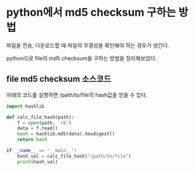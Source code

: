 # python에서 md5 checksum 구하는 방법

파일을 전송, 다운로드할 때 파일의 무결성을 확인해야 하는 경우가 생긴다.

python으로 file의 md5 checksum을 구하는 방법을 정리해보았다.

## file md5 checksum 소스코드

아래의 코드를 실행하면 /path/to/file의 hash값을 얻을 수 있다.

```python
import hashlib

def calc_file_hash(path):
    f = open(path, 'rb')
    data = f.read()
    hash = hashlib.md5(data).hexdigest()
    return hash

if __name__ == "__main__":
    hash_val = calc_file_hash("/path/to/file")
    print(hash_val)
```
